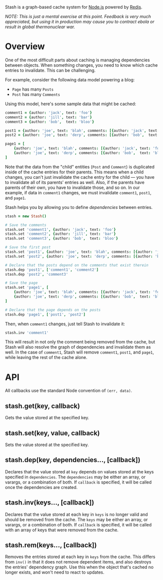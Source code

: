 Stash is a graph-based cache system for [Node.js](http://nodejs.org/) powered by [Redis](http://redis.io/).

*NOTE: This is just a mental exercise at this point. Feedback is very much appreciated, but using it in
production may cause you to contract ebola or result in global thermonuclear war.*

# Overview

One of the most difficult parts about caching is managing dependencies between objects. When something changes,
you need to know which cache entries to invalidate. This can be challenging.

For example, consider the following data model powering a blog:

* `Page` has many `Posts`
* `Post` has many `Comments`

Using this model, here's some sample data that might be cached:

```coffeescript
comment1 = {author: 'jack', text: 'foo'}
comment2 = {author: 'jill', text: 'bar'}
comment3 = {author: 'bob',  text: 'bloo'}

post1 = {author: 'joe', text: 'blah', comments: [{author: 'jack', text: 'foo'}, {author: 'jill', text: 'bar'}]}
post2 = {author: 'joe', text: 'derp', comments: [{author: 'bob',  text: 'bloo'}]}

page1 = [
	{author: 'joe', text: 'blah', comments: [{author: 'jack', text: 'foo'}, {author: 'jill', text: 'bar'}]}
	{author: 'joe', text: 'derp', comments: [{author: 'bob',  text: 'bloo'}]}
]
```

Note that the data from the "child" entities (`Post` and `Comment`) is duplicated inside of the cache entries
for their parents. This means when a child changes, you can't just invalidate the cache entry for the child &mdash;
you have to invalidate all of its parents' entries as well. Also, if the parents have parents of their own, you have
to invalidate those, and so on. In our example, if data in `comment1` changes, we must invalidate `comment1`,
`post1`, and `page1`.

Stash helps you by allowing you to define *dependencies* between entries.

```coffeescript
stash = new Stash()

# Save the comments
stash.set 'comment1', {author: 'jack', text: 'foo'}
stash.set 'comment2', {author: 'jill', text: 'bar'}
stash.set 'comment3', {author: 'bob',  text: 'bloo'}

# Save the first post
stash.set 'post1', {author: 'joe', text: 'blah', comments: [{author: 'jack', text: 'foo'}, {author: 'jill', text: 'bar'}]}
stash.set 'post2', {author: 'joe', text: 'derp', comments: [{author: 'bob',  text: 'bloo'}]}

# Declare that the posts depend on the comments that exist therein
stash.dep 'post1', ['comment1', 'comment2']
stash.dep 'post2', 'comment3'

# Save the page
stash.set 'page1', [
	{author: 'joe', text: 'blah', comments: [{author: 'jack', text: 'foo'}, {author: 'jill', text: 'bar'}]}
	{author: 'joe', text: 'derp', comments: [{author: 'bob',  text: 'bloo'}]}
]

# Declare that the page depends on the posts
stash.dep 'page1', ['post1', 'post2']
```

Then, when `comment1` changes, just tell Stash to invalidate it:

```coffeescript
stash.inv 'comment1'
```

This will result in not only the comment being removed from the cache, but Stash will also resolve the graph
of dependencies and invalidate them as well. In the case of `comment1`, Stash will remove `comment1`, `post1`, and `page1`,
while leaving the rest of the cache alone.

# API

All callbacks use the standard Node convention of `(err, data)`.

## stash.get(key, callback)

Gets the value stored at the specified key.

## stash.set(key, value, callback)

Sets the value stored at the specified key.

## stash.dep(key, dependencies..., [callback])

Declares that the value stored at `key` depends on values stored at the keys specified in `dependencies`.
The `dependencies` may be either an array, or varargs, or a combination of both. If `callback` is specified,
it will be called once the dependencies are created.

## stash.inv(keys..., [callback])

Declares that the value stored at each key in `keys` is no longer valid and should be removed from the cache.
The `keys` may be either an array, or varargs, or a combination of both. If `callback` is specified, it will
be called with an array of keys that were removed from the cache.

## stash.rem(keys..., [callback])

Removes the entries stored at each key in `keys` from the cache. This differs from `inv()` in that it does not
remove dependent items, and also destroys the entries' dependency graph. Use this when the object that's cached
no longer exists, and won't need to react to updates.

